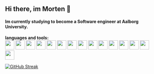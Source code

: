 ## Hi there, im Morten 👋
#### Im currently studying to become a Software engineer at Aalborg University.

**languages and tools:**  
<code><a href="http://www.open-std.org/jtc1/sc22/wg14/"><img height="30" src="https://upload.wikimedia.org/wikipedia/commons/1/18/C_Programming_Language.svg"></a></code>
<code><a href="https://docs.microsoft.com/en-us/dotnet/csharp/"><img height="30" src="https://iconape.com/wp-content/files/rr/352323/png/c-sharp-c-logo.png"></a></code>
<code><a href="https://dev.java/"><img height="30" src="https://iconape.com/wp-content/files/zy/371206/svg/371206.svg"></a></code>
<code><a href="https://www.rust-lang.org/"><img height="30" src="https://iconape.com/wp-content/files/yl/371421/svg/371421.svg"></a></code>
<code><a href="https://www.javascript.com/"><img height="30" src="https://iconape.com/wp-content/files/rj/371212/svg/371212.svg"></a></code>
<code><a href="https://nodejs.org/en/"><img height="30" src="https://iconape.com/wp-content/png_logo_vector/node-node-js-logo.png"></a></code>
<code><a href="https://www.typescriptlang.org/"><img height="30" src="https://iconape.com/wp-content/files/wd/371584/svg/371584.svg"></a></code>
<code><a href="https://vuejs.org/"><img height="30" src="https://iconape.com/wp-content/files/xn/371621/svg/371621.svg"></a></code>
<code><a href="https://angular.io/"><img height="30" src="https://iconape.com/wp-content/files/mm/370537/svg/angular-icon-logo-icon-png-svg.png"></a></code>
<code><a href="https://www.python.org/"><img height="30" src="https://iconape.com/wp-content/files/fo/371358/svg/371358.svg"></a></code>
<code><a href="https://www.postgresql.org/"><img height="30" src="https://iconape.com/wp-content/files/xq/371324/svg/371324.svg"></a></code>
<code><a href="https://git-scm.com/"><img height="30" src="https://iconape.com/wp-content/png_logo_vector/git-icon.png"></a></code>
<code><a href="https://www.linux.org/"><img height="30" src="https://iconape.com/wp-content/files/bu/371120/svg/371120.svg"></a></code>
<code><a href="https://www.docker.com/"><img height="30" src="https://iconape.com/wp-content/files/fr/370801/svg/docker-icon-logo-icon-png-svg.png"></a></code>
<code><a href="https://kubernetes.io/"><img height="30" src="https://iconape.com/wp-content/files/qx/371062/svg/371062.svg"></a></code>


[![GitHub Streak](http://github-readme-streak-stats.herokuapp.com?user=FlunkyHD&theme=monokai&date_format=j%20M%5B%20Y%5D)](https://git.io/streak-stats)

